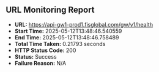 ## URL Monitoring Report

- **URL:** https://api-gw1-prod1.fisglobal.com/gw/v1/health
- **Start Time:** 2025-05-12T13:48:46.540559
- **End Time:** 2025-05-12T13:48:46.758489
- **Total Time Taken:** 0.21793 seconds
- **HTTP Status Code:** 200
- **Status:** Success
- **Failure Reason:** N/A
